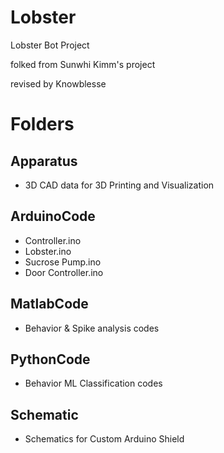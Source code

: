 # Lobster

Lobster Bot Project

folked from Sunwhi Kimm's project

revised by Knowblesse

# Folders
## Apparatus
- 3D CAD data for 3D Printing and Visualization

## ArduinoCode
- Controller.ino
- Lobster.ino
- Sucrose Pump.ino
- Door Controller.ino

## MatlabCode
- Behavior & Spike analysis codes

## PythonCode
- <Experimental> Behavior ML Classification codes

## Schematic
- Schematics for Custom Arduino Shield